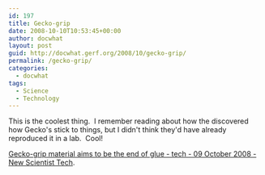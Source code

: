 ```yaml
---
id: 197
title: Gecko-grip
date: 2008-10-10T10:53:45+00:00
author: docwhat
layout: post
guid: http://docwhat.gerf.org/2008/10/gecko-grip/
permalink: /gecko-grip/
categories:
  - docwhat
tags:
  - Science
  - Technology
---
```

This is the coolest thing.  I remember reading about how the discovered how Gecko's stick to things, but I didn't think they'd have already reproduced it in a lab.  Cool!

<a href="http://technology.newscientist.com/article/dn14902-geckogrip-material-aims-to-be-the-end-of-glue.html?DCMP=ILC-hmts&amp;nsref=news3_head_dn14902">Gecko-grip material aims to be the end of glue - tech - 09 October 2008 - New Scientist Tech</a>.